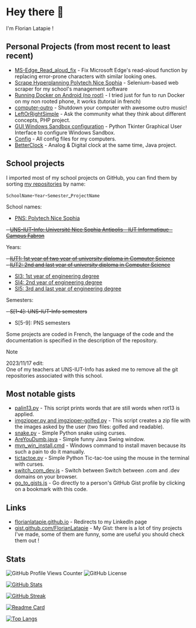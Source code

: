 # Hey there 👋

I'm Florian Latapie !

## Personal Projects (from most recent to least recent)

- [MS-Edge_Read_aloud_fix][read_aloud]                                   - Fix Microsoft Edge's read-aloud function by replacing error-prone characters with similar looking ones.
- [Scrape Hyperplanning Polytech Nice Sophia][Scrape_Hyperplanning_PNS]  - Selenium-based web scraper for my school's management software
- [Running Docker on Android (no root)][docker android]                  - I tried just for fun to run Docker on my non rooted phone, it works (tutorial in french)<!--- [Exemple_projet_NodeJS][Exemple_projet_NodeJS]                         - Tutorial to create an Express project (Node.js)-->
- [computer-outro][computer-outro]                                       - Shutdown your computer with awesome outro music!
- [LeftOrRightSimple][LeftOrRightSimple]                                 - Ask the community what they think about different concepts, PHP project.
- [GUI Windows Sandbox configuration][GUI-Windows-Sandbox-configuration] - Python Tkinter Graphical User Interface to configure Windows Sandbox.<!--\n- [GUI Python scripts][gui-python-scripts]                               - Various Python scripts for CSV file analysis with UI in Tkinter.-->
- [Config][Config]                                                       - All config files for my computers.
- [BetterClock][BetterClock]                                             - Analog & Digital clock at the same time, Java project.

## School projects

I imported most of my school projects on GitHub, you can find them by sorting [my repositories][my-repositories] by name:  

`SchoolName`-`Year`-`Semester`_`ProjectName`

School names:

- [PNS: Polytech Nice Sophia](https://github.com/FlorianLatapie?tab=repositories&q=PNS)
  
~~- [UNS-IUT-Info: Université Nice Sophia Antipolis - IUT Informatique - Campus Fabron](https://github.com/FlorianLatapie?tab=repositories&q=IUT)~~

Years:

~~- [IUT1: 1st year of two year of university diploma in Computer Science](https://github.com/FlorianLatapie?tab=repositories&q=IUT1)~~  
~~- [IUT2: 2nd and last year of university diploma in Computer Science](https://github.com/FlorianLatapie?tab=repositories&q=IUT2)~~

- [SI3: 1st year of engineering degree](https://github.com/FlorianLatapie?tab=repositories&q=PNS-SI3)
- [SI4: 2nd year of engineering degree](https://github.com/FlorianLatapie?tab=repositories&q=PNS-SI4)
- [SI5: 3rd and last year of engineering degree](https://github.com/FlorianLatapie?tab=repositories&q=PNS-SI5)

Semesters:

~~- S[1-4]: UNS-IUT-Info semesters~~

- S[5-9]: PNS semesters

Some projects are coded in French, the language of the code and the documentation is specified in the description of the repository.

> [!NOTE]
> 2023/11/17 edit:  
> One of my teachers at UNS-IUT-Info has asked me to remove all the git repositories associated with this school.

## Most notable gists

- [palin13.py][palin13]                             - This script prints words that are still words when rot13 is applied.
- [imgzipper.py and imgzipper-golfed.py][imgzipper] - This script creates a zip file with the images asked by the user (two files: golfed and readable).
- [snake.py][snake]                                 - Simple Python snake using curses.
- [AreYouDumb.java][AreYouDumb]                     - Simple funny Java Swing window.
- [mvn_win_install.cmd][mvn_win_install]            - Windows command to install maven because its such a pain to do it manually.
- [tictactoe.py][tictactoe]                         - Simple Python Tic-tac-toe using the mouse in the terminal with curses.
- [switch_com_dev.js][switch_com_dev]               - Switch between Switch between .com and .dev domains on your browser.
- [go_to_gists.js][go_to_gists]                     - Go directly to a person's GitHub Gist profile by clicking on a bookmark with this code.

## Links

- [florianlatapie.github.io][github.io]             - Redirects to my LinkedIn page
- [gist.github.com/FlorianLatapie][gist github]     - My Gist: there is a lot of tiny projects I've made, some of them are funny, some are useful you should check them out !

## Stats

![GitHub Profile Views Counter](https://komarev.com/ghpvc/?username=FlorianLatapie)
![GitHub License](https://img.shields.io/github/license/FlorianLatapie/FlorianLatapie)

[![GitHub Stats][GitHub Stats]](https://github.com/anuraghazra/github-readme-stats)

[![GitHub Streak][Github Streak]](https://git.io/streak-stats)

[![Readme Card][Readme Card]](https://github.com/anuraghazra/github-readme-stats)

[![Top Langs][Top Langs]](https://github.com/anuraghazra/github-readme-stats)

<!-- Sources -->
<!-- Misc. -->
[Polytech]: https://polytech.univ-cotedazur.fr/

<!-- Projects links-->
[my-repositories]:                   https://github.com/FlorianLatapie?tab=repositories&q=&type=archived&language=&sort=name

[BetterClock]:                       https://github.com/FlorianLatapie/BetterClock
[Config]:                            https://florianlatapie.github.io/Config/
[gui-python-scripts]:                https://github.com/FlorianLatapie/gui-python-scripts
[GUI-Windows-Sandbox-configuration]: https://github.com/FlorianLatapie/GUI-Windows-Sandbox-configuration
[LeftOrRightSimple]:                 https://github.com/FlorianLatapie/LeftOrRightSimple
[computer-outro]:                    https://github.com/FlorianLatapie/computer-outro
[Exemple_projet_NodeJS]:             https://github.com/FlorianLatapie/Exemple_projet_NodeJS
[Scrape_Hyperplanning_PNS]:          https://github.com/FlorianLatapie/Scrape_Hyperplanning_Polytech_Nice_Sophia
[docker android]:                    https://github.com/FlorianLatapie/Config/blob/main/linux/termux/docker/README.md
[read_aloud]:                        https://github.com/FlorianLatapie/MS-Edge_Read_aloud_fix

<!-- Gists links -->
[palin13]:         https://gist.github.com/FlorianLatapie/dcbfc6a26423162c2fef6886a3501684
[imgzipper]:       https://gist.github.com/FlorianLatapie/60785afb8cd25b8767e14832d19679eb
[snake]:           https://gist.github.com/FlorianLatapie/3f67869fc97fa5c76b86fac4fce9500b
[AreYouDumb]:      https://gist.github.com/FlorianLatapie/e56b7ccb152d8851c8944339a60de1ca
[mvn_win_install]: https://gist.github.com/FlorianLatapie/3c3125a2a371dc08991313401f04db65
[tictactoe]:       https://gist.github.com/FlorianLatapie/c6d81b0351fe88a60e8b1502eeef1152
[switch_com_dev]:  https://gist.github.com/FlorianLatapie/be766b7e08447bd093e2b172df4ef9d8
[go_to_gists]:     https://gist.github.com/FlorianLatapie/72d5b86cf51f71392ab82b2fd034c1d6

<!-- Links -->
[github.io]:   https://florianlatapie.github.io/
[gist github]: https://gist.github.com/FlorianLatapie

<!-- Stats -->
[GitHub Stats]:  https://github-readme-stats.vercel.app/api?username=FlorianLatapie&count_private=true&show_icons=true
[GitHub Streak]: https://github-readme-streak-stats.herokuapp.com/?user=florianlatapie&date_format=j%2Fn%5B%2FY%5D
[Readme Card]:   https://github-readme-stats.vercel.app/api/pin/?username=florianlatapie&repo=florianlatapie&show_owner=true
[Top Langs]:     https://github-readme-stats.vercel.app/api/top-langs/?username=FlorianLatapie
